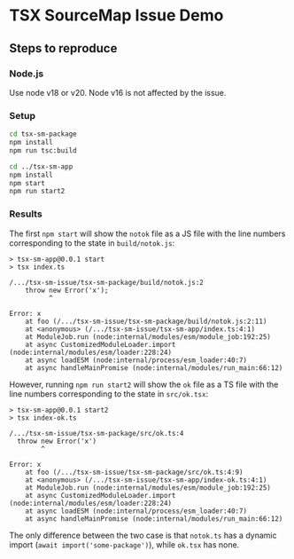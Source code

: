 
# TSX SourceMap Issue Demo

## Steps to reproduce

### Node.js

Use node v18 or v20. Node v16 is not affected by the issue.

### Setup

```bash
cd tsx-sm-package
npm install
npm run tsc:build

cd ../tsx-sm-app
npm install
npm start
npm run start2
```

### Results

The first `npm start` will show the `notok` file as a JS file with the line numbers corresponding to the state in `build/notok.js`:

```
> tsx-sm-app@0.0.1 start
> tsx index.ts

/.../tsx-sm-issue/tsx-sm-package/build/notok.js:2
    throw new Error('x');
          ^

Error: x
    at foo (/.../tsx-sm-issue/tsx-sm-package/build/notok.js:2:11)
    at <anonymous> (/.../tsx-sm-issue/tsx-sm-app/index.ts:4:1)
    at ModuleJob.run (node:internal/modules/esm/module_job:192:25)
    at async CustomizedModuleLoader.import (node:internal/modules/esm/loader:228:24)
    at async loadESM (node:internal/process/esm_loader:40:7)
    at async handleMainPromise (node:internal/modules/run_main:66:12)
```

However, running `npm run start2` will show the `ok` file as a TS file with the line numbers corresponding to the state in `src/ok.tsx`:
```
> tsx-sm-app@0.0.1 start2
> tsx index-ok.ts

/.../tsx-sm-issue/tsx-sm-package/src/ok.ts:4
  throw new Error('x')
        ^

Error: x
    at foo (/.../tsx-sm-issue/tsx-sm-package/src/ok.ts:4:9)
    at <anonymous> (/.../tsx-sm-issue/tsx-sm-app/index-ok.ts:4:1)
    at ModuleJob.run (node:internal/modules/esm/module_job:192:25)
    at async CustomizedModuleLoader.import (node:internal/modules/esm/loader:228:24)
    at async loadESM (node:internal/process/esm_loader:40:7)
    at async handleMainPromise (node:internal/modules/run_main:66:12)

```

The only difference between the two case is that `notok.ts` has a dynamic import (`await import('some-package')`), while `ok.tsx` has none.
